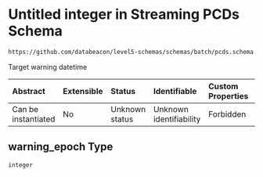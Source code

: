 # Untitled integer in Streaming PCDs Schema

```txt
https://github.com/databeacon/level5-schemas/schemas/batch/pcds.schema.json#/properties/warning_epoch
```

Target warning datetime

| Abstract            | Extensible | Status         | Identifiable            | Custom Properties | Additional Properties | Access Restrictions | Defined In                                                                    |
| :------------------ | :--------- | :------------- | :---------------------- | :---------------- | :-------------------- | :------------------ | :---------------------------------------------------------------------------- |
| Can be instantiated | No         | Unknown status | Unknown identifiability | Forbidden         | Allowed               | none                | [pcds.schema.json\*](../../out/batch/pcds.schema.json "open original schema") |

## warning\_epoch Type

`integer`
